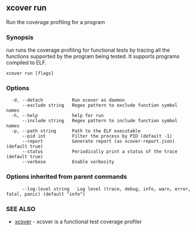 ## xcover run

Run the coverage profiling for a program

### Synopsis


run runs the coverage profiling for functional tests by tracing all the functions supported by the program being tested.
It supports programs compiled to ELF.


```
xcover run [flags]
```

### Options

```
  -d, --detach           Run xcover as daemon
      --exclude string   Regex pattern to exclude function symbol names
  -h, --help             help for run
      --include string   Regex pattern to include function symbol names
  -p, --path string      Path to the ELF executable
      --pid int          Filter the process by PID (default -1)
      --report           Generate report (as xcover-report.json) (default true)
      --status           Periodically print a status of the trace (default true)
      --verbose          Enable verbosity
```

### Options inherited from parent commands

```
      --log-level string   Log level (trace, debug, info, warn, error, fatal, panic) (default "info")
```

### SEE ALSO

* [xcover](README.md)	 - xcover is a functional test coverage profiler

